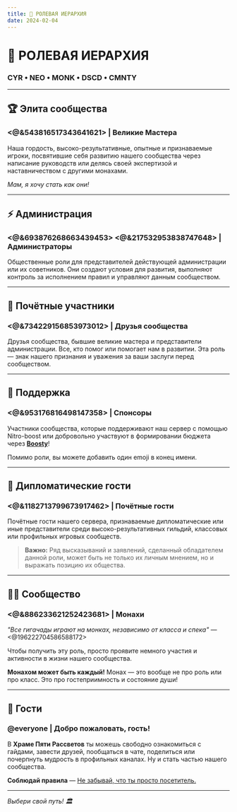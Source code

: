 ```yaml
---
title: 👥 РОЛЕВАЯ ИЕРАРХИЯ
date: 2024-02-04
---
```


# 👥 РОЛЕВАЯ ИЕРАРХИЯ

### CYR • NEO • MONK • DSCD • CMNTY

---

## 🏆 Элита сообщества

### <@&543816517343641621> | **Великие Мастера**
Наша гордость, высоко-результативные, опытные и признаваемые игроки, посвятившие себя развитию нашего сообщества через написание руководств или делясь своей экспертизой и наставничеством с другими монахами. 

*Мам, я хочу стать как они!*

---

## ⚡ Администрация

### <@&693876268663439453> <@&217532953838747648> | **Администраторы**
Общественные роли для представителей действующей администрации или их советников. Они создают условия для развития, выполняют контроль за исполнением правил и управляют данным сообществом.

---

## 🌟 Почётные участники

### <@&734229156853973012> | **Друзья сообщества**
Друзья сообщества, бывшие великие мастера и представители администрации. Все, кто помог или помогает нам в развитии. Эта роль — знак нашего признания и уважения за ваши заслуги перед сообществом.

---

## 💎 Поддержка

### <@&953176816498147358> | **Спонсоры**
Участники сообщества, которые поддерживают наш сервер с помощью Nitro-boost или добровольно участвуют в формировании бюджета через **[Boosty](https://boosty.to/nims)**! 

Помимо роли, вы можете добавить один emoji в конец имени.

---

## 🤝 Дипломатические гости

### <@&1182713799673917462> | **Почётные гости**
Почётные гости нашего сервера, признаваемые дипломатические или иные представители среди высоко-результативных гильдий, классовых или профильных игровых сообществ. 

> **Важно:** Ряд высказываний и заявлений, сделанный обладателем данной роли, может быть не только их личным мнением, но и выражать позицию их общества.

---

## 🧘‍♂️ Сообщество

### <@&886233621252423681> | **Монахи**
*"Все гигачады играют на монках, независимо от класса и спека"* — <@196222704586588172>

Чтобы получить эту роль, просто проявите немного участия и активности в жизни нашего сообщества. 

**Монахом может быть каждый!** Монах — это вообще не про роль или про класс. Это про гостеприимность и состояние души!

---

## 👋 Гости

### @everyone | **Добро пожаловать, гость!**
В **Храме Пяти Рассветов** ты можешь свободно ознакомиться с гайдами, завести друзей, пообщаться в чате, поделиться или почерпнуть мудрость в профильных каналах. Ну и стать частью нашего сообщества.

**Соблюдай правила** — [Не забывай, что ты просто посетитель.](https://youtu.be/LbbxQqKXUIk?t=28)

---

*Выбери свой путь! 🏛️*

